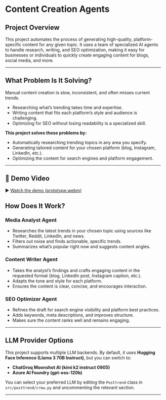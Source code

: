 # Content Creation Agents

## Project Overview

This project automates the process of generating high-quality, platform-specific content for any given topic. It uses a team of specialized AI agents to handle research, writing, and SEO optimization, making it easy for businesses or individuals to quickly create engaging content for blogs, social media, and more.

---

## What Problem Is It Solving?

Manual content creation is slow, inconsistent, and often misses current trends.

- Researching what’s trending takes time and expertise.
- Writing content that fits each platform’s style and audience is challenging.
- Optimizing for SEO without losing readability is a specialized skill.

**This project solves these problems by:**

- Automatically researching trending topics in any area you specify.
- Generating tailored content for your chosen platform (blog, Instagram, LinkedIn, etc.).
- Optimizing the content for search engines and platform engagement.

---

## 🎥 Demo Video

▶️ [Watch the demo (prototype.webm)](https://github.com/Arfa-Ahsan/Content_Creation_Agents/blob/7edb1a0763af10de301a616ce0799463510bf12e/Video/prototype.webm)

## How Does It Work?

### Media Analyst Agent

- Researches the latest trends in your chosen topic using sources like Twitter, Reddit, LinkedIn, and news.
- Filters out noise and finds actionable, specific trends.
- Summarizes what’s popular right now and suggests content angles.

### Content Writer Agent

- Takes the analyst’s findings and crafts engaging content in the requested format (blog, LinkedIn post, Instagram caption, etc.).
- Adapts the tone and style for each platform.
- Ensures the content is clear, concise, and encourages interaction.

### SEO Optimizer Agent

- Refines the draft for search engine visibility and platform best practices.
- Adds keywords, meta descriptions, and improves structure.
- Makes sure the content ranks well and remains engaging.

---

## LLM Provider Options

This project supports multiple LLM backends. By default, it uses **Hugging Face Inference (Llama 3 70B Instruct)**, but you can switch to:

- **ChatGroq Moonshot AI (kimi k2 instruct 0905)**
- **Azure AI Foundry (gpt-oss-120b)**

You can select your preferred LLM by editing the `Posttrend` class in `src/posttrend/crew.py` and uncommenting the relevant section.

---
